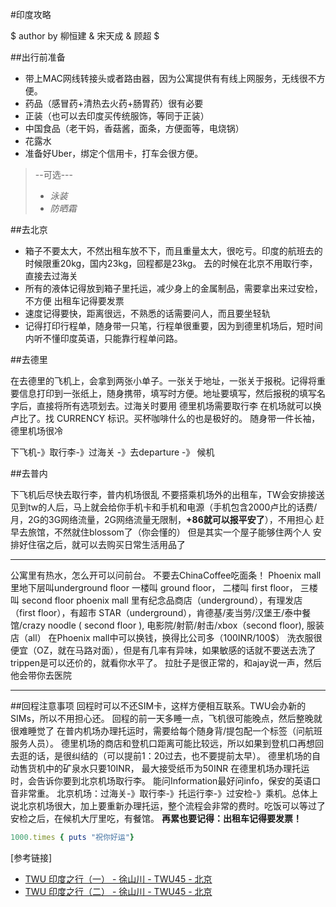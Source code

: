 #印度攻略

$ author by 柳恒建 & 宋天成 & 顾超 $

##出行前准备

* 带上MAC网线转接头或者路由器，因为公寓提供有有线上网服务，无线很不方便。
* 药品（感冒药+清热去火药+肠胃药）很有必要
* 正装（也可以去印度买传统服饰，等同于正装）
* 中国食品（老干妈，香菇酱，面条，方便面等，电烧锅）
* 花露水
* 准备好Uber，绑定个信用卡，打车会很方便。
> --可选---
> * *泳装*
> * *防晒霜*

##去北京

- 箱子不要太大，不然出租车放不下，而且重量太大，很吃亏。印度的航班去的时候限重20kg，国内23kg，回程都是23kg。 去的时候在北京不用取行李，直接去过海关
- 所有的液体记得放到箱子里托运，减少身上的金属制品，需要拿出来过安检，不方便
出租车记得要发票
- 速度记得要快，距离很远，不熟悉的话需要问人，而且要坐轻轨
- 记得打印行程单，随身带一只笔，行程单很重要，因为到德里机场后，短时间内听不懂印度英语，只能靠行程单问路。

##去德里

在去德里的飞机上，会拿到两张小单子。一张关于地址，一张关于报税。记得将重要信息打印到一张纸上，随身携带，填写时方便。地址要填写，然后报税的填写名字后，直接将所有选项划去。过海关时要用
德里机场需要取行李
在机场就可以换卢比了。找 CURRENCY 标识。买杯咖啡什么的也是极好的。
随身带一件长袖， 德里机场很冷

下飞机-》取行李-》过海关 -》去departure -》 候机

##去普内

下飞机后尽快去取行李，普内机场很乱
不要搭乘机场外的出租车，TW会安排接送
见到tw的人后，马上就会给你手机卡和手机和电源（手机包含2000卢比的话费/月，2G的3G网络流量，2G网络流量无限制，**+86就可以报平安了**），不用担心
赶早去旅馆，不然就住blossom了（你会懂的）
但是其实一个屋子能够住两个人
安排好住宿之后，就可以去购买日常生活用品了

***
公寓里有热水，怎么开可以问前台。
不要去ChinaCoffee吃面条！
Phoenix mall 里地下层叫underground floor 一楼叫 ground floor， 二楼叫 first floor， 三楼叫 second floor
phoenix mall 里有纪念品商店（underground），有理发店（first floor），有超市 STAR（underground），肯德基/麦当劳/汉堡王/泰中餐馆/crazy noodle ( second floor ), 电影院/射箭/射击/xbox（second floor), 服装店（all）
在Phoenix mall中可以换钱，换得比公司多（100INR/100$）
洗衣服很便宜（OZ，就在马路对面），但是有几率有异味，如果敏感的话就不要送去洗了
trippen是可以还价的，就看你水平了。
拉肚子是很正常的，和ajay说一声，然后他会带你去医院

----


##回程注意事项
回程时可以不还SIM卡，这样方便相互联系。TWU会办新的SIMs，所以不用担心还。
回程的前一天多睡一点，飞机很可能晚点，然后整晚就很难睡觉了
在普内机场办理托运时，需要给每个随身背/提包配一个标签（问航班服务人员）。
德里机场的商店和登机口距离可能比较远，所以如果到登机口再想回去逛的话，是很纠结的（可以提前1：20过去，也不要提前太早）。
德里机场的自动售货机中的矿泉水只要10INR， 最大接受纸币为50INR
在德里机场办理托运时，会告诉你要到北京机场取行李。
能问Information最好问info，保安的英语口音非常重。
北京机场：过海关-》取行李-》托运行李-》过安检-》乘机。总体上说北京机场很大，加上要重新办理托运，整个流程会非常的费时。吃饭可以等过了安检之后，在候机大厅里吃，有餐馆。
**再累也要记得：出租车记得要发票！**

```ruby
1000.times { puts "祝你好运"}
```




[参考链接]
* [TWU 印度之行（一） - 徐山川 - TWU45 - 北京](https://thoughtworks.jiveon.com/groups/china/blog/2015/08/15/twu-%E5%8D%B0%E5%BA%A6%E4%B9%8B%E8%A1%8C%E7%AC%AC%E4%B8%80%E5%A4%A9#comment-37393)
* [TWU 印度之行（二） - 徐山川 - TWU45 - 北京](https://thoughtworks.jiveon.com/groups/china/blog/2015/09/06/twu-%E5%8D%B0%E5%BA%A6%E4%B9%8B%E8%A1%8C-%E4%BA%8C)
